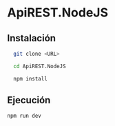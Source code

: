 # ApiREST.NodeJS

## Instalación

```bash
  git clone <URL>
```  
```bash
  cd ApiREST.NodeJS
```
```bash
  npm install
```

## Ejecución

```bash
npm run dev
```

